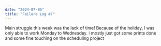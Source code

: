 ```yaml
---
date: "2024-07-05"
title: "Failure Log #7"
---
```


Main struggle this week was the lack of time! Because of the holiday, I was only able to work Monday to Wednesday. I mostly just got some prints done and some fine touching on the scheduling project